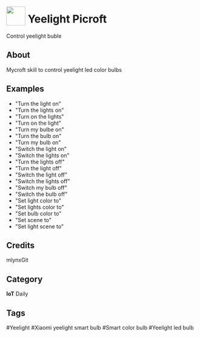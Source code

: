 # <img src="https://raw.githack.com/FortAwesome/Font-Awesome/master/svgs/solid/lightbulb.svg" card_color="#D81159" width="50" height="50" style="vertical-align:bottom"/> Yeelight Picroft
Control yeelight buble

## About
Mycroft skill to control yeelight led color bulbs

## Examples
* "Turn the light on"
* "Turn the lights on"
* "Turn on the lights"
* "Turn on the light"
* "Turn my bulbe on"
* "Turn the bulb on"
* "Turn my bulb on"
* "Switch the light on"
* "Switch the lights on"
* "Turn the lights off"
* "Turn the light off"
* "Switch the light off"
* "Switch the lights off"
* "Switch my bulb off"
* "Switch the bulb off"
* "Set light color to"
* "Set lights color to"
* "Set bulb color to"
* "Set scene to"
* "Set light scene to"

## Credits
mlynxGit

## Category
**IoT**
Daily

## Tags
#Yeelight
#Xiaomi yeelight smart bulb
#Smart color bulb
#Yeelight led bulb

